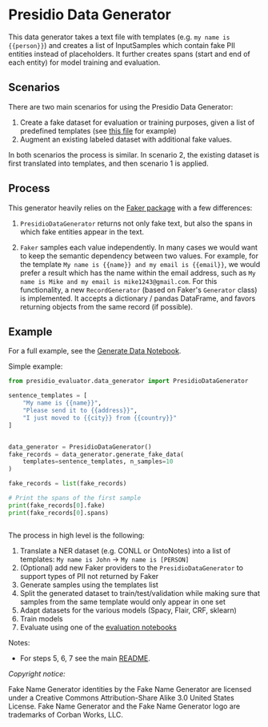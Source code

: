 # Presidio Data Generator

This data generator takes a text file with templates (e.g. `my name is {{person}}`)
and creates a list of InputSamples which contain fake PII entities
instead of placeholders. It further creates spans (start and end of each entity)
for model training and evaluation.

## Scenarios

There are two main scenarios for using the Presidio Data Generator:

1. Create a fake dataset for evaluation or training purposes, given a list of predefined templates 
(see [this file](raw_data/templates.txt) for example)
2. Augment an existing labeled dataset with additional fake values.

In both scenarios the process is similar. In scenario 2, the existing dataset is first translated into templates, 
and then scenario 1 is applied.

## Process

This generator heavily relies on the [Faker package](https://www.github.com/joke2k/faker) with a few differences:

1. `PresidioDataGenerator` returns not only fake text, but also the spans in which fake entities appear in the text.

2. `Faker` samples each value independently. 
In many cases we would want to keep the semantic dependency between two values. 
For example, for the template `My name is {{name}} and my email is {{email}}`, 
we would prefer a result which has the name within the email address, 
such as `My name is Mike and my email is mike1243@gmail.com`. 
For this functionality, a new `RecordGenerator` (based on Faker's `Generator` class) is implemented. 
It accepts a dictionary / pandas DataFrame, and favors returning objects from the same record (if possible).

## Example

For a full example, see the [Generate Data Notebook](../../notebooks/1_Generate_data.ipynb).

Simple example:

```python
from presidio_evaluator.data_generator import PresidioDataGenerator

sentence_templates = [
    "My name is {{name}}",
    "Please send it to {{address}}",
    "I just moved to {{city}} from {{country}}"
]


data_generator = PresidioDataGenerator()
fake_records = data_generator.generate_fake_data(
    templates=sentence_templates, n_samples=10
)

fake_records = list(fake_records)

# Print the spans of the first sample
print(fake_records[0].fake)
print(fake_records[0].spans)



```

The process in high level is the following:

1. Translate a NER dataset (e.g. CONLL or OntoNotes) into a list of
templates: `My name is John` -> `My name is [PERSON]`
2. (Optional) add new Faker providers to the `PresidioDataGenerator` to support types of PII not returned by Faker
3. Generate samples using the templates list
4. Split the generated dataset to train/test/validation while making sure
that samples from the same template would only appear in one set
5. Adapt datasets for the various models (Spacy, Flair, CRF, sklearn)
6. Train models
7. Evaluate using one of the [evaluation notebooks](../../notebooks/models)

Notes:

- For steps 5, 6, 7 see the main [README](../../README.md).


*Copyright notice:*

Fake Name Generator identities by the Fake Name Generator are licensed under a
Creative Commons Attribution-Share Alike 3.0 United States License.
Fake Name Generator and the Fake Name Generator logo
are trademarks of Corban Works, LLC.
